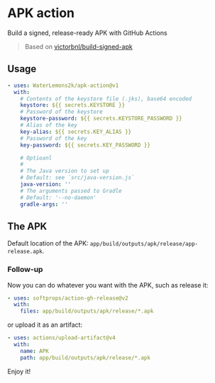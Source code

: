 # APK action

Build a signed, release-ready APK with GitHub Actions

> Based on [victorbnl/build-signed-apk](https://github.com/victorbnl/build-signed-apk)

## Usage

```yml
- uses: WaterLemons2k/apk-action@v1
  with:
    # Contents of the keystore file (.jks), base64 encoded
    keystore: ${{ secrets.KEYSTORE }}
    # Password of the keystore
    keystore-password: ${{ secrets.KEYSTORE_PASSWORD }}
    # Alias of the key
    key-alias: ${{ secrets.KEY_ALIAS }}
    # Password of the key
    key-password: ${{ secrets.KEY_PASSWORD }}

    # Optioanl
    #
    # The Java version to set up
    # Default: see `src/java-version.js`
    java-version: ''
    # The arguments passed to Gradle
    # Default: '--no-daemon'
    gradle-args: ''
```

## The APK

Default location of the APK: `app/build/outputs/apk/release/app-release.apk`.

### Follow-up

Now you can do whatever you want with the APK, such as release it:

```yml
- uses: softprops/action-gh-release@v2
  with:
    files: app/build/outputs/apk/release/*.apk
```

or upload it as an artifact:

```yml
- uses: actions/upload-artifact@v4
  with:
    name: APK
    path: app/build/outputs/apk/release/*.apk
```

Enjoy it!
